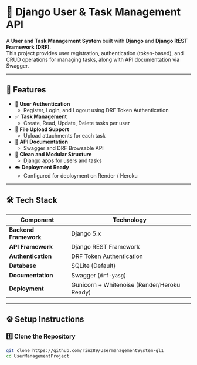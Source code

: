 # 🧩 Django User & Task Management API

A **User and Task Management System** built with **Django** and **Django REST Framework (DRF)**.  
This project provides user registration, authentication (token-based), and CRUD operations for managing tasks, along with API documentation via Swagger.

---

## 🚀 Features

- 🔐 **User Authentication**
  - Register, Login, and Logout using DRF Token Authentication
- ✅ **Task Management**
  - Create, Read, Update, Delete tasks per user
- 📎 **File Upload Support**
  - Upload attachments for each task
- 📘 **API Documentation**
  - Swagger and DRF Browsable API
- 🧱 **Clean and Modular Structure**
  - Django apps for users and tasks
- ☁️ **Deployment Ready**
  - Configured for deployment on Render / Heroku

---

## 🛠️ Tech Stack

| Component | Technology |
|------------|-------------|
| **Backend Framework** | Django 5.x |
| **API Framework** | Django REST Framework |
| **Authentication** | DRF Token Authentication |
| **Database** | SQLite (Default) |
| **Documentation** | Swagger (`drf-yasg`) |
| **Deployment** | Gunicorn + Whitenoise (Render/Heroku Ready) |

---

## ⚙️ Setup Instructions

### 1️⃣ Clone the Repository
```bash
git clone https://github.com/rinz89/UsermanagementSystem-gl1
cd UserManagementProject
